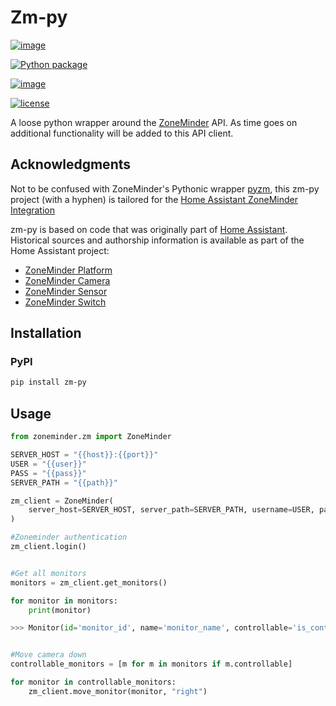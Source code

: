 # Zm-py

[![image](https://badge.fury.io/py/zm-py.svg)](https://badge.fury.io/py/zm-py/)

[![Python package](https://github.com/nabbi/zmha-py/actions/workflows/python-qa.yml/badge.svg)](https://github.com/nabbi/zmha-py/actions/workflows/python-qa.yml)

[![image](https://img.shields.io/pypi/pyversions/zm-py.svg)](https://pypi.python.org/pypi/zm-py)

[![license](https://img.shields.io/github/license/rohankapoorcom/zm-py.svg?style=flat-square)](https://github.com/rohankapoorcom/zm-py/blob/master/LICENSE.md)

A loose python wrapper around the [ZoneMinder](https://www.zoneminder.org) API.
As time goes on additional functionality will be added to this API client.

## Acknowledgments

Not to be confused with ZoneMinder's Pythonic wrapper [pyzm](https://github.com/ZoneMinder/pyzm),
this zm-py project (with a hyphen) is tailored for the [Home Assistant ZoneMinder Integration](https://www.home-assistant.io/integrations/zoneminder/)

zm-py is based on code that was originally part of [Home Assistant](https://www.home-assistant.io).
Historical sources and authorship information is available as part of the Home Assistant project:

- [ZoneMinder Platform](https://github.com/home-assistant/home-assistant/commits/dev/homeassistant/components/zoneminder.py)
- [ZoneMinder Camera](https://github.com/home-assistant/home-assistant/commits/dev/homeassistant/components/camera/zoneminder.py)
- [ZoneMinder Sensor](https://github.com/home-assistant/home-assistant/commits/dev/homeassistant/components/sensor/zoneminder.py)
- [ZoneMinder Switch](https://github.com/home-assistant/home-assistant/commits/dev/homeassistant/components/switch/zoneminder.py)

## Installation

### PyPI

```bash
pip install zm-py
```

## Usage

```python
from zoneminder.zm import ZoneMinder

SERVER_HOST = "{{host}}:{{port}}"
USER = "{{user}}"
PASS = "{{pass}}"
SERVER_PATH = "{{path}}"

zm_client = ZoneMinder(
    server_host=SERVER_HOST, server_path=SERVER_PATH, username=USER, password=PASS, verify_ssl=False
)

#Zoneminder authentication
zm_client.login()


#Get all monitors
monitors = zm_client.get_monitors()

for monitor in monitors:
    print(monitor)

>>> Monitor(id='monitor_id', name='monitor_name', controllable='is_controllable')


#Move camera down
controllable_monitors = [m for m in monitors if m.controllable]

for monitor in controllable_monitors:
    zm_client.move_monitor(monitor, "right")
```
